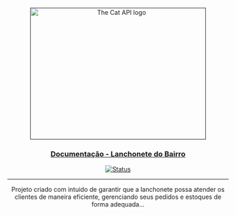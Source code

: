 <p align="center">
    <a href="" rel="noopener">
        <img width=400px height=300px src="https://raw.githubusercontent.com/wiki/michel-dos-santos/lanchonete-do-bairro/assets/images/banner.png" alt="The Cat API logo">
    </a>
</p>

<h3 align="center"><a href="https://github.com/michel-dos-santos/lanchonete-do-bairro/wiki" rel="noopener">Documentação - Lanchonete do Bairro</a></h3>

<div align="center">

[![Status](https://img.shields.io/badge/status-active-success.svg)]()

</div>

---

<p align="center"> Projeto criado com intuido de garantir que a lanchonete possa atender os clientes de maneira eficiente, gerenciando seus pedidos e estoques de forma adequada...
</p>